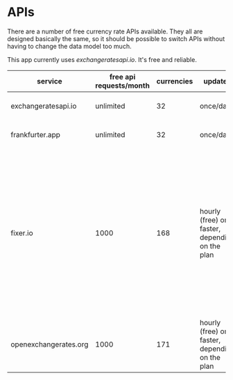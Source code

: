 # APIs

There are a number of free currency rate APIs available. They all are designed basically the same,
so it should be possible to switch APIs without having to change the data model too much.

This app currently uses *exchangeratesapi.io*. It's free and reliable.

service               | free api requests/month | currencies | updates                                        | data source
--------------------- | ----------------------- | ---------- | ---------------------------------------------- | --------------------------------
exchangeratesapi.io   | unlimited               |  32        | once/day                                       | European Central Bank
frankfurter.app       | unlimited               |  32        | once/day                                       | European Central Bank
fixer.io              | 1000                    | 168        | hourly (free) or faster, depending on the plan | *"Exchange rate data delivered by the Fixer API is collected from over 15 reliable data sources, every minute. Sources include banks and financial data providers."*
openexchangerates.org | 1000                    | 171        | hourly (free) or faster, depending on the plan | *"collected from multiple reliable providers"*
